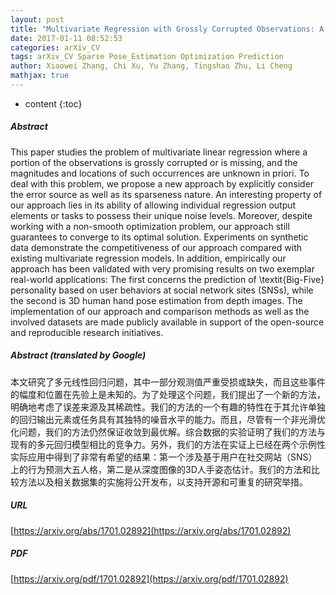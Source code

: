 ```yaml
---
layout: post
title: "Multivariate Regression with Grossly Corrupted Observations: A Robust Approach and its Applications"
date: 2017-01-11 08:52:53
categories: arXiv_CV
tags: arXiv_CV Sparse Pose_Estimation Optimization Prediction
author: Xiaowei Zhang, Chi Xu, Yu Zhang, Tingshao Zhu, Li Cheng
mathjax: true
---
```


* content
{:toc}

##### Abstract
This paper studies the problem of multivariate linear regression where a portion of the observations is grossly corrupted or is missing, and the magnitudes and locations of such occurrences are unknown in priori. To deal with this problem, we propose a new approach by explicitly consider the error source as well as its sparseness nature. An interesting property of our approach lies in its ability of allowing individual regression output elements or tasks to possess their unique noise levels. Moreover, despite working with a non-smooth optimization problem, our approach still guarantees to converge to its optimal solution. Experiments on synthetic data demonstrate the competitiveness of our approach compared with existing multivariate regression models. In addition, empirically our approach has been validated with very promising results on two exemplar real-world applications: The first concerns the prediction of \textit{Big-Five} personality based on user behaviors at social network sites (SNSs), while the second is 3D human hand pose estimation from depth images. The implementation of our approach and comparison methods as well as the involved datasets are made publicly available in support of the open-source and reproducible research initiatives.

##### Abstract (translated by Google)
本文研究了多元线性回归问题，其中一部分观测值严重受损或缺失，而且这些事件的幅度和位置在先验上是未知的。为了处理这个问题，我们提出了一个新的方法，明确地考虑了误差来源及其稀疏性。我们的方法的一个有趣的特性在于其允许单独的回归输出元素或任务具有其独特的噪音水平的能力。而且，尽管有一个非光滑优化问题，我们的方法仍然保证收敛到最优解。综合数据的实验证明了我们的方法与现有的多元回归模型相比的竞争力。另外，我们的方法在实证上已经在两个示例性实际应用中得到了非常有希望的结果：第一个涉及基于用户在社交网站（SNS）上的行为预测大五人格，第二是从深度图像的3D人手姿态估计。我们的方法和比较方法以及相关数据集的实施将公开发布，以支持开源和可重复的研究举措。

##### URL
[https://arxiv.org/abs/1701.02892](https://arxiv.org/abs/1701.02892)

##### PDF
[https://arxiv.org/pdf/1701.02892](https://arxiv.org/pdf/1701.02892)

